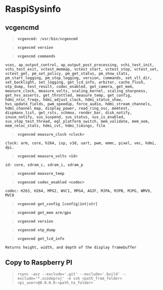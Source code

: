 # RaspiSysinfo

## vcgencmd

> __`vcgencmd: /usr/bin/vcgencmd`__

> __`vcgencmd version`__

> __`vcgencmd commands`__
```
vcos, ap_output_control, ap_output_post_processing, vchi_test_init, vchi_test_exit, vctest_memmap, vctest_start, vctest_stop, vctest_set, vctest_get, pm_set_policy, pm_get_status, pm_show_stats, pm_start_logging, pm_stop_logging, version, commands, set_vll_dir, set_backlight, set_logging, get_lcd_info, arbiter, cache_flush, otp_dump, test_result, codec_enabled, get_camera, get_mem, measure_clock, measure_volts, scaling_kernel, scaling_sharpness, get_hvs_asserts, get_throttled, measure_temp, get_config, hdmi_ntsc_freqs, hdmi_adjust_clock, hdmi_status_show, hvs_update_fields, pwm_speedup, force_audio, hdmi_stream_channels, hdmi_channel_map, display_power, read_ring_osc, memtest, dispmanx_list, get_rsts, schmoo, render_bar, disk_notify, inuse_notify, sus_suspend, sus_status, sus_is_enabled, sus_stop_test_thread, egl_platform_switch, mem_validate, mem_oom, mem_reloc_stats, hdmi_cvt, hdmi_timings, file
```

> __`vcgencmd measure_clock <clock>`__
```
clock: arm, core, h264, isp, v3d, uart, pwm, emmc, pixel, vec, hdmi, dpi.
```

> __`vcgencmd measure_volts <id>`__
```
id: core, sdram_c, sdram_i, sdram_p
```

> __`vcgencmd measure_temp`__


> __`vcgencmd codec_enabled <codec>`__
```
codec: H263, H264, MPG2, WVC1, MPG4, AGIF, MJPA, MJPB, MJPG, WMV9, MVC0
```

> __`vcgencmd get_config [config|int|str]`__

> __`vcgencmd get_mem arm/gpu`__

> __`vcgencmd version`__

> __`vcgencmd otp_dump`__

> __`vcgencmd get_lcd_info`__
```
Returns height, width, and depth of the display framebuffer
```


## Copy to Raspberry PI

> `rsync -avz --exclude='.git' --exclude='.build' --exclude='*.xcodeproj' -e ssh <path_from_folder> <pi_user>@0.0.0.0:<path_to_folder>`

